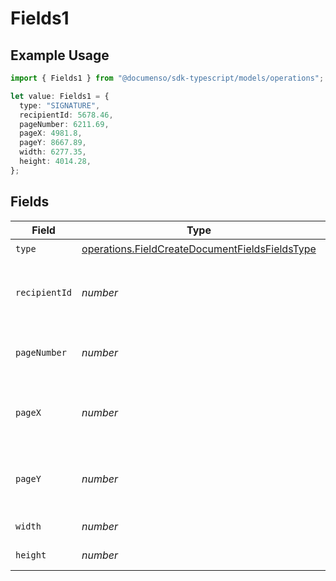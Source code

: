 # Fields1

## Example Usage

```typescript
import { Fields1 } from "@documenso/sdk-typescript/models/operations";

let value: Fields1 = {
  type: "SIGNATURE",
  recipientId: 5678.46,
  pageNumber: 6211.69,
  pageX: 4981.8,
  pageY: 8667.89,
  width: 6277.35,
  height: 4014.28,
};
```

## Fields

| Field                                                                                                            | Type                                                                                                             | Required                                                                                                         | Description                                                                                                      |
| ---------------------------------------------------------------------------------------------------------------- | ---------------------------------------------------------------------------------------------------------------- | ---------------------------------------------------------------------------------------------------------------- | ---------------------------------------------------------------------------------------------------------------- |
| `type`                                                                                                           | [operations.FieldCreateDocumentFieldsFieldsType](../../models/operations/fieldcreatedocumentfieldsfieldstype.md) | :heavy_check_mark:                                                                                               | N/A                                                                                                              |
| `recipientId`                                                                                                    | *number*                                                                                                         | :heavy_check_mark:                                                                                               | The ID of the recipient to create the field for.                                                                 |
| `pageNumber`                                                                                                     | *number*                                                                                                         | :heavy_check_mark:                                                                                               | The page number the field will be on.                                                                            |
| `pageX`                                                                                                          | *number*                                                                                                         | :heavy_check_mark:                                                                                               | The X coordinate of where the field will be placed.                                                              |
| `pageY`                                                                                                          | *number*                                                                                                         | :heavy_check_mark:                                                                                               | The Y coordinate of where the field will be placed.                                                              |
| `width`                                                                                                          | *number*                                                                                                         | :heavy_check_mark:                                                                                               | The width of the field.                                                                                          |
| `height`                                                                                                         | *number*                                                                                                         | :heavy_check_mark:                                                                                               | The height of the field.                                                                                         |